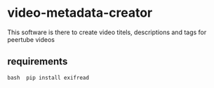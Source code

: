 # video-metadata-creator
This software is there to create video titels, descriptions and tags for peertube videos
## requirements 
``bash 
pip install exifread
``